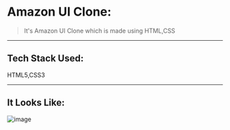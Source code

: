 # Amazon UI Clone:
> It's Amazon UI Clone which is made using HTML,CSS

---
## Tech Stack Used:
HTML5,CSS3

---
## It Looks Like:
![image](https://user-images.githubusercontent.com/77873383/163233650-fccdf908-3fc7-41ba-a610-afed76ae018e.png)
